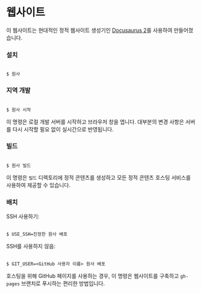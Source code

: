 # 웹사이트

이 웹사이트는 현대적인 정적 웹사이트 생성기인 [Docusaurus 2](https://docusaurus.io/)를 사용하여 만들어졌습니다.

### 설치

```

$ 원사

```

### 지역 개발

```

$ 원사 시작

```

이 명령은 로컬 개발 서버를 시작하고 브라우저 창을 엽니다. 대부분의 변경 사항은 서버를 다시 시작할 필요 없이 실시간으로 반영됩니다.

### 빌드

```

$ 원사 빌드

```

이 명령은 `빌드` 디렉토리에 정적 콘텐츠를 생성하고 모든 정적 콘텐츠 호스팅 서비스를 사용하여 제공할 수 있습니다.

### 배치

SSH 사용하기:

```

$ USE_SSH=진정한 원사 배포

```

SSH를 사용하지 않음:

```

$ GIT_USER=<GitHub 사용자 이름> 원사 배포

```

호스팅을 위해 GitHub 페이지를 사용하는 경우, 이 명령은 웹사이트를 구축하고 `gh-pages` 브랜치로 푸시하는 편리한 방법입니다.
